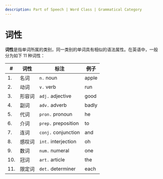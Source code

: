 ```yaml
---
description: Part of Speech | Word Class | Grammatical Category
---
```


# 词性

**词性**是指单词所属的类别，同一类别的单词具有相似的语法属性。在英语中，一般分为如下 11 种词性：

| #   | 词性  | 标注                  | 例子    |
| --- | --- | ------------------- | ----- |
| 1.  | 名词  | `n.` noun           | apple |
| 2.  | 动词  | `v.` verb           | run   |
| 3.  | 形容词 | `adj.` adjective    | good  |
| 4.  | 副词  | `adv.` adverb       | badly |
| 5.  | 代词  | `pron.` pronoun     | he    |
| 6.  | 介词  | `prep.` preposition | to    |
| 7.  | 连词  | `conj.` conjunction | and   |
| 8.  | 感叹词 | `int.` interjection | oh    |
| 9.  | 数词  | `num.` numeral      | one   |
| 10. | 冠词  | `art.` article      | the   |
| 11. | 限定词 | `det.` determiner   | each  |

